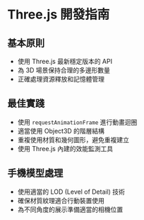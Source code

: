 # Three.js 開發指南

## 基本原則

- 使用 Three.js 最新穩定版本的 API
- 為 3D 場景保持合理的多邊形數量
- 正確處理資源釋放和記憶體管理

## 最佳實踐

- 使用 `requestAnimationFrame` 進行動畫迴圈
- 適當使用 Object3D 的階層結構
- 重複使用材質和幾何圖形，避免重複建立
- 使用 Three.js 內建的效能監測工具

## 手機模型處理

- 使用適當的 LOD (Level of Detail) 技術
- 確保材質紋理適合行動裝置使用
- 為不同角度的展示準備適當的相機位置
